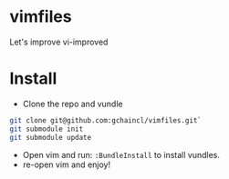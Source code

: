 vimfiles
========
Let's improve vi-improved

Install
=======

* Clone the repo and vundle
```bash
git clone git@github.com:gchaincl/vimfiles.git`
git submodule init
git submodule update
```

* Open vim and run: `:BundleInstall` to install vundles.
* re-open vim and enjoy!
